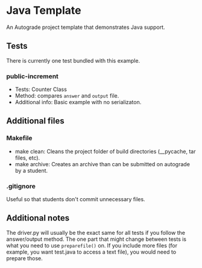 # Java Template
An Autograde project template that demonstrates Java support.

## Tests
There is currently one test bundled with this example.

### public-increment
- Tests: Counter Class
- Method: compares `answer` and `output` file.
- Additional info: Basic example with no serializaton.

## Additional files
### Makefile
- make clean: Cleans the project folder of build directories (__pycache, tar files, etc).
- make archive: Creates an archive than can be submitted on autograde by a student.

### .gitignore
Useful so that students don't commit unnecessary files.

## Additional notes
The driver.py will usually be the exact same for all tests if you follow the answer/output method. The one part that might change between tests is what you need to use `preparefile()` on. If you include more files (for example, you want test.java to access a text file), you would need to prepare those.
